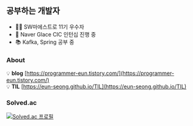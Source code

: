 ## 공부하는 개발자
* 👩‍💻 SW마에스트로 11기 우수자
* 🏢 Naver Glace CIC 인턴십 진행 중
* 📚 Kafka, Spring 공부 중

### About
💡 **blog** [https://programmer-eun.tistory.com/](https://programmer-eun.tistory.com/)   
💡 **TIL** [https://eun-seong.github.io/TIL](https://eun-seong.github.io/TIL)

### Solved.ac
[![Solved.ac
프로필](http://mazassumnida.wtf/api/v2/generate_badge?boj=les2444)](https://solved.ac/les2444)


<!--
**eun-seong/eun-seong** is a ✨ _special_ ✨ repository because its `README.md` (this file) appears on your GitHub profile.

Here are some ideas to get you started:

- 🔭 I’m currently working on ...
- 🌱 I’m currently learning ...
- 👯 I’m looking to collaborate on ...
- 🤔 I’m looking for help with ...
- 💬 Ask me about ...
- 📫 How to reach me: ...
- 😄 Pronouns: ...
- ⚡ Fun fact: ...
-->


